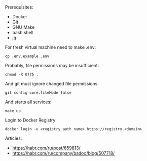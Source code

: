 Prerequisites:

 - Docker
 - Git
 - GNU Make
 - bash shell
 - jq

For fresh virtual machine need to make .env:

    cp .env.example .env


Probably, file permissions may be insufficient:

    chmod -R 0775 .

And git must ignore changed file permissions:

    git config core.fileMode false

And starts all services:

    make up

Login to Docker Registry

    docker login -u <registry_auth_name> https://registry.<domain>


Articles:

 - https://habr.com/ru/post/659813/
 - https://habr.com/ru/company/badoo/blog/507718/

